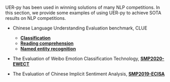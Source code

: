 UER-py has been used in winning solutions of many NLP competitions. In this section, we provide some examples of using UER-py to achieve SOTA results on NLP competitions.

- Chinese Language Understanding Evaluation benchmark, CLUE
    + [__Classification__](https://github.com/dbiir/UER-py/wiki/CLUE-Classification)
    + [__Reading comprehension__]()
    + [__Named entity recognition__](https://github.com/dbiir/UER-py/wiki/CLUE-NER)

- The Evaluation of Weibo Emotion Classification Technology, [__SMP2020-EWECT__](https://github.com/dbiir/UER-py/wiki/SMP2020-EWECT)

- The Evaluation of Chinese Implicit Sentiment Analysis, [__SMP2019-ECISA__]()


